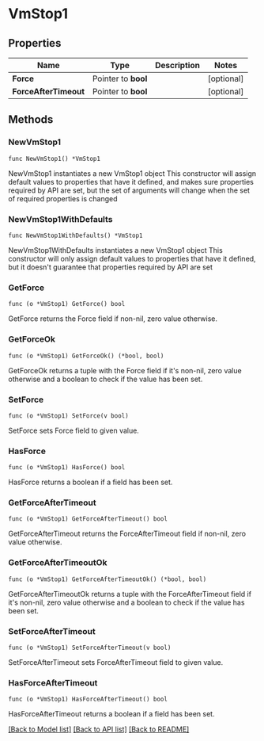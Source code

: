 # VmStop1

## Properties

Name | Type | Description | Notes
------------ | ------------- | ------------- | -------------
**Force** | Pointer to **bool** |  | [optional] 
**ForceAfterTimeout** | Pointer to **bool** |  | [optional] 

## Methods

### NewVmStop1

`func NewVmStop1() *VmStop1`

NewVmStop1 instantiates a new VmStop1 object
This constructor will assign default values to properties that have it defined,
and makes sure properties required by API are set, but the set of arguments
will change when the set of required properties is changed

### NewVmStop1WithDefaults

`func NewVmStop1WithDefaults() *VmStop1`

NewVmStop1WithDefaults instantiates a new VmStop1 object
This constructor will only assign default values to properties that have it defined,
but it doesn't guarantee that properties required by API are set

### GetForce

`func (o *VmStop1) GetForce() bool`

GetForce returns the Force field if non-nil, zero value otherwise.

### GetForceOk

`func (o *VmStop1) GetForceOk() (*bool, bool)`

GetForceOk returns a tuple with the Force field if it's non-nil, zero value otherwise
and a boolean to check if the value has been set.

### SetForce

`func (o *VmStop1) SetForce(v bool)`

SetForce sets Force field to given value.

### HasForce

`func (o *VmStop1) HasForce() bool`

HasForce returns a boolean if a field has been set.

### GetForceAfterTimeout

`func (o *VmStop1) GetForceAfterTimeout() bool`

GetForceAfterTimeout returns the ForceAfterTimeout field if non-nil, zero value otherwise.

### GetForceAfterTimeoutOk

`func (o *VmStop1) GetForceAfterTimeoutOk() (*bool, bool)`

GetForceAfterTimeoutOk returns a tuple with the ForceAfterTimeout field if it's non-nil, zero value otherwise
and a boolean to check if the value has been set.

### SetForceAfterTimeout

`func (o *VmStop1) SetForceAfterTimeout(v bool)`

SetForceAfterTimeout sets ForceAfterTimeout field to given value.

### HasForceAfterTimeout

`func (o *VmStop1) HasForceAfterTimeout() bool`

HasForceAfterTimeout returns a boolean if a field has been set.


[[Back to Model list]](../README.md#documentation-for-models) [[Back to API list]](../README.md#documentation-for-api-endpoints) [[Back to README]](../README.md)


